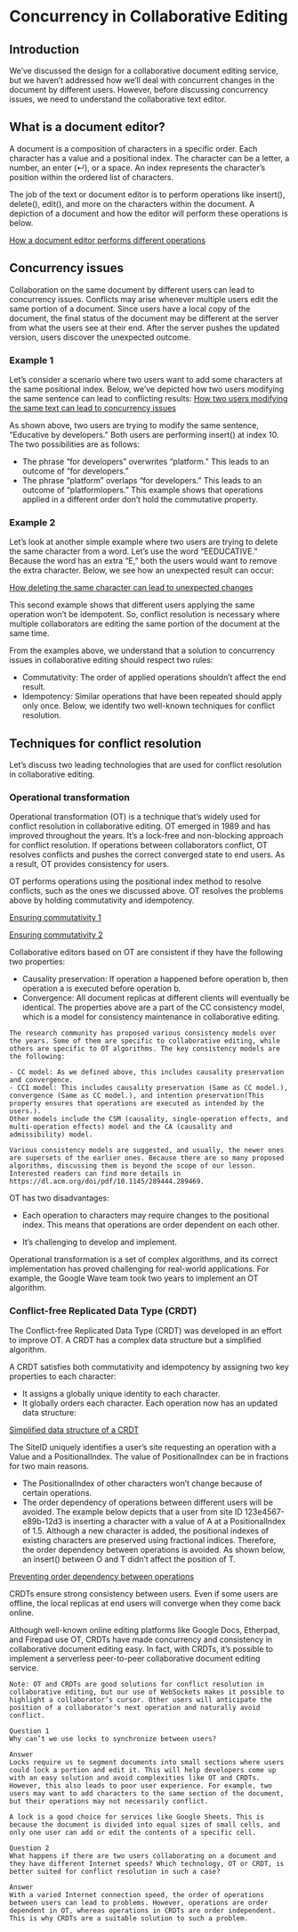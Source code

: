 # Concurrency in Collaborative Editing
## Introduction
We’ve discussed the design for a collaborative document editing service, but we haven’t addressed how we’ll deal with concurrent changes in the document by different users. However, before discussing concurrency issues, we need to understand the collaborative text editor.

## What is a document editor?
A document is a composition of characters in a specific order. Each character has a value and a positional index. The character can be a letter, a number, an enter (↵), or a space. An index represents the character’s position within the ordered list of characters.

The job of the text or document editor is to perform operations like insert(), delete(), edit(), and more on the characters within the document. A depiction of a document and how the editor will perform these operations is below.

[How a document editor performs different operations](./editor.jpg)

## Concurrency issues
Collaboration on the same document by different users can lead to concurrency issues. Conflicts may arise whenever multiple users edit the same portion of a document. Since users have a local copy of the document, the final status of the document may be different at the server from what the users see at their end. After the server pushes the updated version, users discover the unexpected outcome.

### Example 1
Let’s consider a scenario where two users want to add some characters at the same positional index. Below, we’ve depicted how two users modifying the same sentence can lead to conflicting results:
[How two users modifying the same text can lead to concurrency issues](./concurrency.jpg)

As shown above, two users are trying to modify the same sentence, “Educative by developers.” Both users are performing insert() at index 10. The two possibilities are as follows:

- The phrase “for developers” overwrites “platform.” This leads to an outcome of “for developers.”
- The phrase “platform” overlaps “for developers.” This leads to an outcome of “platformlopers.”
This example shows that operations applied in a different order don’t hold the commutative property.

### Example 2
Let’s look at another simple example where two users are trying to delete the same character from a word. Let’s use the word “EEDUCATIVE.” Because the word has an extra “E,” both the users would want to remove the extra character. Below, we see how an unexpected result can occur:

[How deleting the same character can lead to unexpected changes](./deletion.jpg)

This second example shows that different users applying the same operation won’t be idempotent. So, conflict resolution is necessary where multiple collaborators are editing the same portion of the document at the same time.

From the examples above, we understand that a solution to concurrency issues in collaborative editing should respect two rules:

- Commutativity: The order of applied operations shouldn’t affect the end result.
- Idempotency: Similar operations that have been repeated should apply only once.
Below, we identify two well-known techniques for conflict resolution.


## Techniques for conflict resolution
Let’s discuss two leading technologies that are used for conflict resolution in collaborative editing.



### Operational transformation
Operational transformation (OT) is a technique that’s widely used for conflict resolution in collaborative editing. OT emerged in 1989 and has improved throughout the years. It’s a lock-free and non-blocking approach for conflict resolution. If operations between collaborators conflict, OT resolves conflicts and pushes the correct converged state to end users. As a result, OT provides consistency for users.

OT performs operations using the positional index method to resolve conflicts, such as the ones we discussed above. OT resolves the problems above by holding commutativity and idempotency.

[Ensuring commutativity 1](./ot1.jpg)

[Ensuring commutativity 2](./ot2.jpg)

Collaborative editors based on OT are consistent if they have the following two properties:

- Causality preservation: If operation a happened before operation b, then operation a is executed before operation b.
- Convergence: All document replicas at different clients will eventually be identical.
The properties above are a part of the CC consistency model, which is a model for consistency maintenance in collaborative editing.

```
The research community has proposed various consistency models over the years. Some of them are specific to collaborative editing, while others are specific to OT algorithms. The key consistency models are the following:

- CC model: As we defined above, this includes causality preservation and convergence.
- CCI model: This includes causality preservation (Same as CC model.), convergence (Same as CC model.), and intention preservation(This property ensures that operations are executed as intended by the users.).
Other models include the CSM (causality, single-operation effects, and multi-operation effects) model and the CA (causality and admissibility) model.

Various consistency models are suggested, and usually, the newer ones are supersets of the earlier ones. Because there are so many proposed algorithms, discussing them is beyond the scope of our lesson. Interested readers can find more details in https://dl.acm.org/doi/pdf/10.1145/289444.289469.
```

OT has two disadvantages:

- Each operation to characters may require changes to the positional index. This means that operations are order dependent on each other.

- It’s challenging to develop and implement.

Operational transformation is a set of complex algorithms, and its correct implementation has proved challenging for real-world applications. For example, the Google Wave team took two years to implement an OT algorithm.

### Conflict-free Replicated Data Type (CRDT)
The Conflict-free Replicated Data Type (CRDT) was developed in an effort to improve OT. A CRDT has a complex data structure but a simplified algorithm.

A CRDT satisfies both commutativity and idempotency by assigning two key properties to each character:

- It assigns a globally unique identity to each character.
- It globally orders each character.
Each operation now has an updated data structure:

[Simplified data structure of a CRDT](./crdt.jpg)

The SiteID uniquely identifies a user’s site requesting an operation with a Value and a PositionalIndex. The value of PositionalIndex can be in fractions for two main reasons.

- The PositionalIndex of other characters won’t change because of certain operations.
- The order dependency of operations between different users will be avoided.
The example below depicts that a user from site ID 123e4567-e89b-12d3 is inserting a character with a value of A at a PositionalIndex of 1.5. Although a new character is added, the positional indexes of existing characters are preserved using fractional indices. Therefore, the order dependency between operations is avoided. As shown below, an insert() between O and T didn’t affect the position of T.

[Preventing order dependency between operations](./prevention.jpg)

CRDTs ensure strong consistency between users. Even if some users are offline, the local replicas at end users will converge when they come back online.

Although well-known online editing platforms like Google Docs, Etherpad, and Firepad use OT, CRDTs have made concurrency and consistency in collaborative document editing easy. In fact, with CRDTs, it’s possible to implement a serverless peer-to-peer collaborative document editing service.
```
Note: OT and CRDTs are good solutions for conflict resolution in collaborative editing, but our use of WebSockets makes it possible to highlight a collaborator’s cursor. Other users will anticipate the position of a collaborator’s next operation and naturally avoid conflict.
```

```
Question 1
Why can’t we use locks to synchronize between users?

Answer
Locks require us to segment documents into small sections where users could lock a portion and edit it. This will help developers come up with an easy solution and avoid complexities like OT and CRDTs. However, this also leads to poor user experience. For example, two users may want to add characters to the same section of the document, but their operations may not necessarily conflict.

A lock is a good choice for services like Google Sheets. This is because the document is divided into equal sizes of small cells, and only one user can add or edit the contents of a specific cell.
```

```
Question 2
What happens if there are two users collaborating on a document and they have different Internet speeds? Which technology, OT or CRDT, is better suited for conflict resolution in such a case?

Answer
With a varied Internet connection speed, the order of operations between users can lead to problems. However, operations are order dependent in OT, whereas operations in CRDTs are order independent. This is why CRDTs are a suitable solution to such a problem.
```

